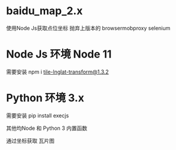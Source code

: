 # baidu_map_2.x
使用Node Js获取点位坐标 抛弃上版本的 browsermobproxy selenium
# Node Js 环境 Node 11
  需要安装
    npm i tile-lnglat-transform@1.3.2
    
# Python 环境 3.x
  需要安装
    pip install execjs
    
其他均Node 和 Python 3 内置函数


通过坐标获取 瓦片图
